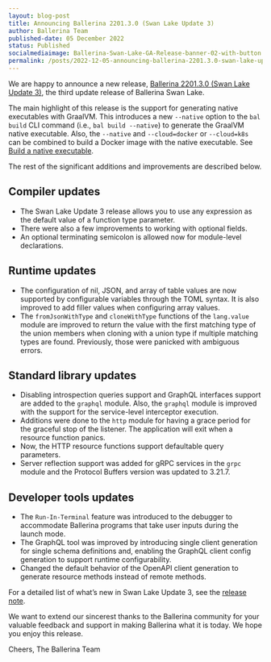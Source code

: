 ```yaml
---
layout: blog-post
title: Announcing Ballerina 2201.3.0 (Swan Lake Update 3)
author: Ballerina Team
published-date: 05 December 2022
status: Published
socialmediaimage: Ballerina-Swan-Lake-GA-Release-banner-02-with-button.png
permalink: /posts/2022-12-05-announcing-ballerina-2201.3.0-swan-lake-update-3/
---
```


<style>.cBlogContent p{white-space: break-spaces !important;}</style>

We are happy to announce a new release, [Ballerina 2201.3.0 (Swan Lake Update 3)](https://ballerina.io/downloads/), the third update release of Ballerina Swan Lake.

The main highlight of this release is the support for generating native executables with GraalVM. This introduces a new `--native` option to the `bal build` CLI command (i.e., `bal build --native`) to generate the GraalVM native executable. Also, the `--native` and `--cloud=docker` or `--cloud=k8s` can be combined to build a Docker image with the native executable. See [Build a native executable](https://ballerina.io/learn/build-a-native-executable/).

The rest of the significant additions and improvements are described below.

## Compiler updates

- The Swan Lake Update 3 release allows you to use any expression as the default value of a function type parameter.
- There were also a few improvements to working with optional fields.
- An optional terminating semicolon is allowed now for module-level declarations.

## Runtime updates

- The configuration of nil, JSON, and array of table values are now supported by configurable variables through the TOML syntax. It is also improved to add filler values when configuring array values.
- The `fromJsonWithType` and `cloneWithType` functions of the `lang.value` module are improved to return the value with the first matching type of the union members when cloning with a union type if multiple matching types are found. Previously, those were panicked with ambiguous errors.

## Standard library updates

- Disabling introspection queries support and GraphQL interfaces support are added to the `graphql` module. Also, the `graphql` module is improved with the support for the service-level interceptor execution.
- Additions were done to the `http` module for having a grace period for the graceful stop of the listener. The application will exit when a resource function panics. 
- Now, the HTTP resource functions support defaultable query parameters.
- Server reflection support was added for gRPC services in the `grpc` module and the Protocol Buffers version was updated to 3.21.7.

## Developer tools updates

- The `Run-In-Terminal` feature was introduced to the debugger to accommodate Ballerina programs that take user inputs during the launch mode.
- The GraphQL tool was improved by introducing single client generation for single schema definitions and, enabling the GraphQL client config generation to support runtime configurability.
- Changed the default behavior of the OpenAPI client generation to generate resource methods instead of remote methods.

For a detailed list of what’s new in Swan Lake Update 3, see the [release note](https://ballerina.io/downloads/swan-lake-release-notes/swan-lake-2201.3.0).

We want to extend our sincerest thanks to the Ballerina community for your valuable feedback and support in making Ballerina what it is today. We hope you enjoy this release.

Cheers,
The Ballerina Team
